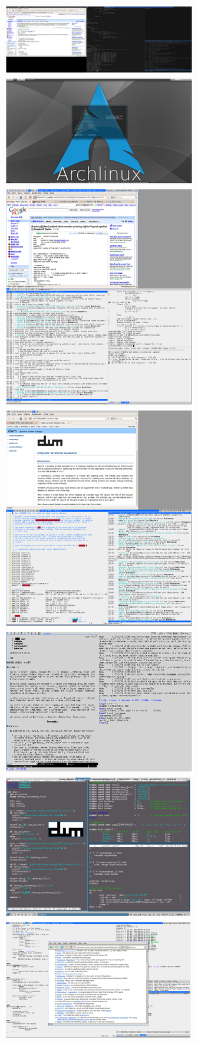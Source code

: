 [![Screenshot](dwm-20090710.png)](dwm-20090710.png)

[![Screenshot](dwm-jpec.png)](dwm-jpec.png)

[![Screenshot](dwm-20090709.png)](dwm-20090709.png)

[![Screenshot](dwm-20090620.png)](dwm-20090620.png)

[![Screenshot](dwm-20080720s.png)](dwm-20080720.png)

[![Screenshot](dwm-20080717s.png)](dwm-20080717.png)

[![Screenshot](dwm-20070930s.png)](dwm-20070930.png)
